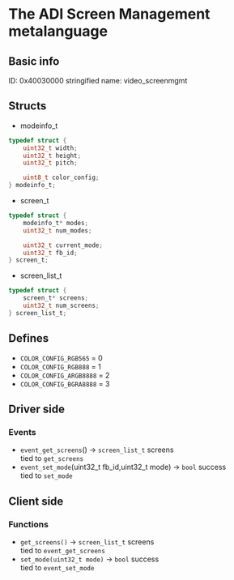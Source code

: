 # The ADI Screen Management metalanguage
## Basic info
ID: 0x40030000
stringified name: video_screenmgmt

## Structs
* modeinfo_t
```c
typedef struct {
    uint32_t width;
    uint32_t height;
    uint32_t pitch;

    uint8_t color_config;
} modeinfo_t;
```
* screen_t
```c
typedef struct {
    modeinfo_t* modes;
    uint32_t num_modes;

    uint32_t current_mode;
    uint32_t fb_id;
} screen_t;
```
* screen_list_t
```c
typedef struct {
    screen_t* screens;
    uint32_t num_screens;
} screen_list_t;
```
## Defines
* `COLOR_CONFIG_RGB565` = 0
* `COLOR_CONFIG_RGB888` = 1
* `COLOR_CONFIG_ARGB8888` = 2
* `COLOR_CONFIG_BGRA8888` = 3

## Driver side
### Events
* `event_get_screens`() -> `screen_list_t` screens</br>
tied to `get_screens` 
* `event_set_mode`(uint32_t fb_id,uint32_t mode) -> `bool` success</br>
tied to `set_mode`

## Client side
### Functions
* `get_screens()` -> `screen_list_t` screens </br>
tied to `event_get_screens`
* `set_mode(uint32_t mode)` -> `bool` success </br>
tied to `event_set_mode`